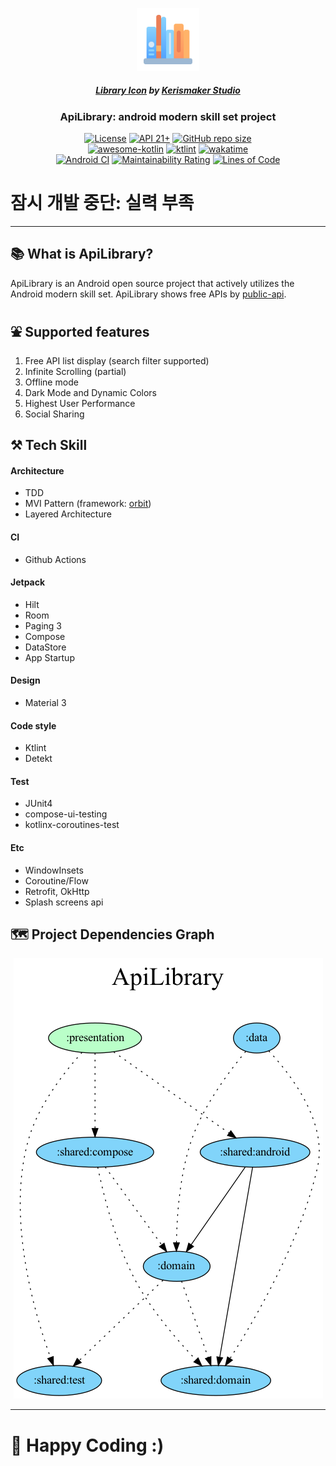 <p align="center">
  <img src="/art/icons/logo.png?raw=true" width="20%" />
<p align="center">
<h5 align="center"><a href="https://iconscout.com/icons/library" target="_blank">Library Icon</a> by <a href="https://iconscout.com/contributors/kerismaker" target="_blank">Kerismaker Studio</a></h5>
<h3 align="center">ApiLibrary: android modern skill set project</h3>
<p align="center">
  <a href="https://github.com/jisungbin/ApiLibrary/blob/main/LICENSE"><img alt="License" src="https://img.shields.io/badge/License-MIT-blue"/></a>
  <a href="https://developer.android.com/about/versions/lollipop"><img alt="API 21+" src="https://img.shields.io/badge/API-21%2B-brightgreen.svg"/></a>
  <a href="https://github.com/jisungbin/ApiLibrary/"><img alt="GitHub repo size" src="https://img.shields.io/github/repo-size/jisungbin/ApiLibrary"/></a>
<br/>
  <a href="https://kotlin.link"><img src="https://kotlin.link/awesome-kotlin.svg" alt="awesome-kotlin"/></a>
  <a href="https://ktlint.github.io/"><img src="https://img.shields.io/badge/code%20style-%E2%9D%A4-FF4081.svg" alt="ktlint"/></a>
  <a href="https://wakatime.com/badge/github/jisungbin/ApiLibrary"><img src="https://wakatime.com/badge/github/jisungbin/ApiLibrary.svg" alt="wakatime"></a>
  <br/>
  <a href="https://github.com/jisungbin/ApiLibrary/actions/workflows/android-ci.yml"><img src="https://github.com/jisungbin/ApiLibrary/actions/workflows/android-ci.yml/badge.svg" alt="Android CI"/></a>
  <a href="https://sonarcloud.io/summary/new_code?id=jisungbin_ApiLibrary"><img src="https://sonarcloud.io/api/project_badges/measure?project=jisungbin_ApiLibrary&metric=sqale_rating" alt="Maintainability Rating"/></a> 
  <a href="https://sonarcloud.io/summary/new_code?id=jisungbin_ApiLibrary"><img src="https://sonarcloud.io/api/project_badges/measure?project=jisungbin_ApiLibrary&metric=ncloc" alt="Lines of Code"/></a>
</p>

# 잠시 개발 중단: 실력 부족

---

## 📚 What is ApiLibrary?

ApiLibrary is an Android open source project that actively utilizes the Android modern skill set.
ApiLibrary shows free APIs by [public-api](https://github.com/davemachado/public-api).

## ⛲ Supported features

1. Free API list display (search filter supported)
2. Infinite Scrolling (partial)
3. Offline mode
4. Dark Mode and Dynamic Colors
5. Highest User Performance
6. Social Sharing

## ⚒️ Tech Skill

#### Architecture

- TDD
- MVI Pattern (framework: [orbit](https://orbit-mvi.org/))
- Layered Architecture

#### CI

- Github Actions

#### Jetpack

- Hilt
- Room
- Paging 3
- Compose
- DataStore
- App Startup

#### Design

- Material 3

#### Code style

- Ktlint
- Detekt

#### Test

- JUnit4
- compose-ui-testing
- kotlinx-coroutines-test

#### Etc

- WindowInsets
- Coroutine/Flow
- Retrofit, OkHttp
- Splash screens api

## 🗺️ Project Dependencies Graph

<p align="center">
  <img src="/art/project-dependency-graph/graph.dot.png?raw=true" />
</p>

---

# 🤗 Happy Coding :)
